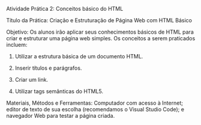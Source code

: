 Atividade Prática 2: Conceitos básico do HTML

Título da Prática: Criação e Estruturação de Página Web com HTML Básico

Objetivo: Os alunos irão aplicar seus conhecimentos básicos de HTML para criar e estruturar uma página web simples. Os conceitos a serem praticados incluem:

1. Utilizar a estrutura básica de um documento HTML.

2. Inserir títulos e parágrafos.

3. Criar um link.

4. Utilizar tags semânticas do HTML5.

Materiais, Métodos e Ferramentas: Computador com acesso à Internet; editor de texto de sua escolha (recomendamos o Visual Studio Code); e navegador Web para testar a página criada.